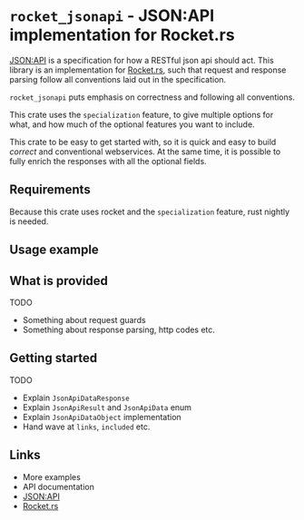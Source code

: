 # `rocket_jsonapi` - JSON:API implementation for Rocket.rs

[JSON:API](https://jsonapi.org/) is a specification for how a RESTful json api should act. This library is an 
implementation for [Rocket.rs](https://rocket.rs/), such that request and response parsing follow all conventions laid out in the 
specification.

`rocket_jsonapi` puts emphasis on correctness and following all conventions.

This crate uses the `specialization` feature, to give multiple options for what, and how much of the optional features 
you want to include.

This crate to be easy to get started with, so it is quick and easy to build _correct_ and conventional webservices.
At the same time, it is possible to fully enrich the responses with all the optional fields.

## Requirements

Because this crate uses rocket and the `specialization` feature, rust nightly is needed.

## Usage example


## What is provided

TODO
 - Something about request guards
 - Something about response parsing, http codes etc.

## Getting started

TODO
 - Explain `JsonApiDataResponse`
 - Explain `JsonApiResult` and `JsonApiData` enum
 - Explain `JsonApiDataObject` implementation
 - Hand wave at `links`, `included` etc.

## Links
 
 - More examples
 - API documentation
 - [JSON:API](https://jsonapi.org/)
 - [Rocket.rs](https://rocket.rs/)